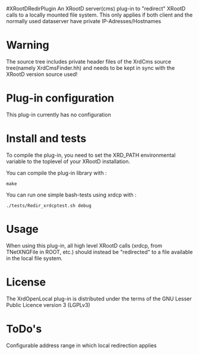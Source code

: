 #XRootDRedirPlugin 
An XRootD server(cms) plug-in to "redirect" XRootD calls to a locally mounted file system.
This only applies if both client and the normally used dataserver have private IP-Adresses/Hostnames
# Warning
The source tree includes private header files of the XrdCms source tree(namely XrdCmsFinder.hh) and needs to be kept in sync with the XRootD version source used!

# Plug-in configuration
This plug-in currently has no configuration

# Install and tests
To compile the plug-in, you need to set the XRD_PATH environmental variable to the toplevel of your XRootD installation.

You can compile the plug-in library with :
```shell
make
```
You can run one simple bash-tests using xrdcp with :
```shell
./tests/Redir_xrdcptest.sh debug
```
# Usage
When using this plug-in, all high level XRootD calls (xrdcp, from TNetXNGFile in ROOT, etc.) should instead be "redirected" to a file available in the local file system.

# License
The XrdOpenLocal plug-in is distributed under the terms of the GNU Lesser Public Licence version 3 (LGPLv3)

# ToDo's
Configurable address range in which local redirection applies


